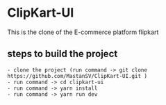 # ClipKart-UI
This is the clone of the E-commerce platform flipkart

## steps to build the project
    - clone the project (run command -> git clone https://github.com/MastanSV/ClipKart-UI.git )
    - run command -> cd clipkart-ui
    - run command -> yarn install
    - run command -> yarn run dev
